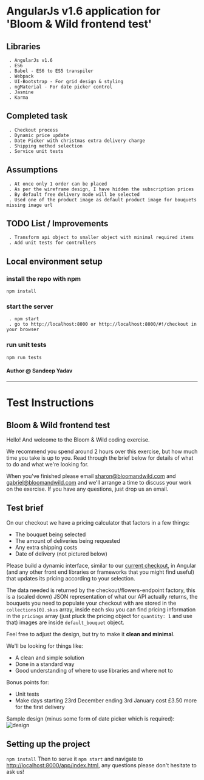 # AngularJs v1.6 application for 'Bloom & Wild frontend test'


## Libraries

```
 . AngularJs v1.6
 . ES6
 . Babel - ES6 to ES5 transpiler
 . Webpack
 . UI-Bootstrap - For grid design & styling
 . ngMaterial - For date picker control
 . Jasmine
 . Karma
```

## Completed task
```
 . Checkout process
 . Dynamic price update
 . Date Picker with christmas extra delivery charge
 . Shipping method selection
 . Service unit tests
```


## Assumptions
```
 . At once only 1 order can be placed
 . As per the wireframe design, I have hidden the subscription prices
 . By default free delivery mode will be selected
 . Used one of the product image as default product image for bouquets missing image url
```

## TODO List / Improvements
```
 . Transform api object to smaller object with minimal required items
 . Add unit tests for controllers
```

## Local environment setup
### install the repo with npm
```
npm install
```
### start the server
```
 . npm start
 . go to http://localhost:8000 or http://localhost:8000/#!/checkout in your browser
```
### run unit tests
```
npm run tests
```

#### Author @ Sandeep Yadav


-------------------------------------------------------------------------------------------------------------
# Test Instructions

## Bloom & Wild frontend test

Hello! And welcome to the Bloom & Wild coding exercise.

We recommend you spend around 2 hours over this exercise, but how much time you take is up to you. Read through the brief below for details of what to do and what we're looking for.

When you've finished please email sharon@bloomandwild.com and gabriel@bloomandwild.com and we'll arrange a time to discuss your work on the exercise. If you have any questions, just drop us an email.

## Test brief

On our checkout we have a pricing calculator that factors in a few things:
* The bouquet being selected
* The amount of deliveries being requested
* Any extra shipping costs
* Date of delivery (not pictured below)

Please build a dynamic interface, similar to our [current checkout](https://www.bloomandwild.com/send-flowers), in Angular (and any other front end libraries or frameworks that you might find useful) that updates its pricing according to your selection.

The data needed is returned by the checkout/flowers-endpoint factory, this is a (scaled down) JSON representation of what our API actually returns, the bouquets you need to populate your checkout with are stored in the `collections[0].skus` array, inside each sku you can find pricing information in the `pricings` array (just pluck the pricing object for `quantity: 1` and use that) images are inside `default_bouquet` object.

Feel free to adjust the design, but try to make it **clean and minimal**.

We'll be looking for things like:
* A clean and simple solution
* Done in a standard way
* Good understanding of where to use libraries and where not to

Bonus points for:
* Unit tests
* Make days starting 23rd December ending 3rd January cost £3.50 more for the first delivery

Sample design (minus some form of date picker which is required):
![design](http://i.imgur.com/xXDJs0d.png)

## Setting up the project

`npm install`
Then to serve it `npm start` and navigate to [http://localhost:8000/app/index.html](http://localhost:8000/app/index.html), any questions please don't hesitate to ask us!



